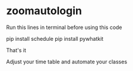 # zoomautologin
Run this lines in terminal before using this code

pip install schedule
pip install pywhatkit

That's it

Adjust your time table and automate your classes
